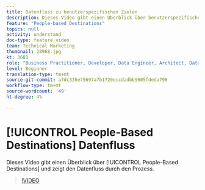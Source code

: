 ```yaml
---
title: Datenfluss zu benutzerspezifischen Zielen
description: Dieses Video gibt einen Überblick über benutzerspezifische Ziele und zeigt den Datenfluss durch den Prozess.
feature: "People-based Destinations"
topics: null
activity: understand
doc-type: feature video
team: Technical Marketing
thumbnail: 28968.jpg
kt: 3683
role: "Business Practitioner, Developer, Data Engineer, Architect, Data Architect, Administrator, Leader"
level: Beginner
translation-type: tm+mt
source-git-commit: a7dc335e75697a7b1720eccdadbb9605fdeda798
workflow-type: tm+mt
source-wordcount: '49'
ht-degree: 4%

---
```



# [!UICONTROL People-Based Destinations] Datenfluss

Dieses Video gibt einen Überblick über [!UICONTROL People-Based Destinations] und zeigt den Datenfluss durch den Prozess.

>[!VIDEO](https://video.tv.adobe.com/v/28968/?quality=12)
